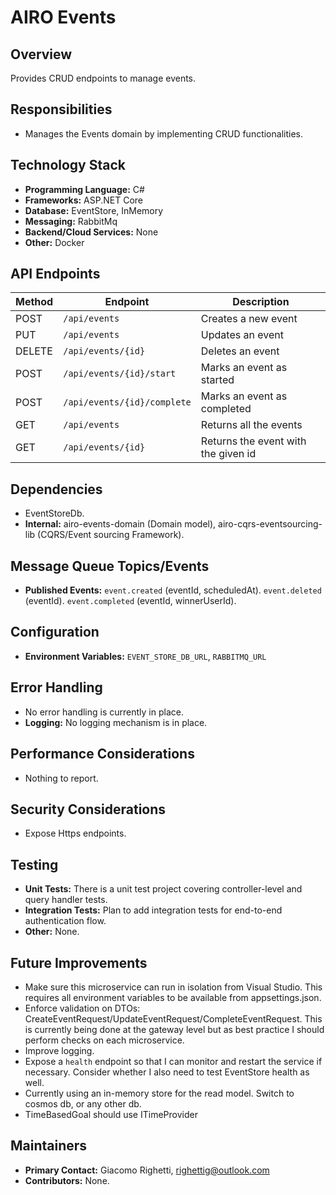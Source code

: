 # AIRO Events

## Overview
Provides CRUD endpoints to manage events.

## Responsibilities
- Manages the Events domain by implementing CRUD functionalities.

## Technology Stack
- **Programming Language:** C#
- **Frameworks:** ASP.NET Core
- **Database:** EventStore, InMemory
- **Messaging:** RabbitMq
- **Backend/Cloud Services:** None
- **Other:** Docker

## API Endpoints
| Method | Endpoint                    | Description                         |
|--------|-----------------------------|-------------------------------------|
| POST   | `/api/events`               | Creates a new event                 |
| PUT    | `/api/events`               | Updates an event                    |
| DELETE | `/api/events/{id}`          | Deletes an event                    |
| POST   | `/api/events/{id}/start`    | Marks an event as started           |
| POST   | `/api/events/{id}/complete` | Marks an event as completed         |
| GET    | `/api/events`               | Returns all the events              |
| GET    | `/api/events/{id}`          | Returns the event with the given id |

## Dependencies
- EventStoreDb.
- **Internal:** airo-events-domain (Domain model), airo-cqrs-eventsourcing-lib (CQRS/Event sourcing Framework).

## Message Queue Topics/Events
- **Published Events:** `event.created` (eventId, scheduledAt). `event.deleted` (eventId). `event.completed` (eventId, winnerUserId).

## Configuration
- **Environment Variables:** `EVENT_STORE_DB_URL`, `RABBITMQ_URL`

## Error Handling
- No error handling is currently in place.
- **Logging:** No logging mechanism is in place.

## Performance Considerations
- Nothing to report.

## Security Considerations
- Expose Https endpoints.

## Testing
- **Unit Tests:** There is a unit test project covering controller-level and query handler tests.
- **Integration Tests:** Plan to add integration tests for end-to-end authentication flow.
- **Other:** None.

## Future Improvements
- Make sure this microservice can run in isolation from Visual Studio. This requires all environment variables to be available from appsettings.json.
- Enforce validation on DTOs: CreateEventRequest/UpdateEventRequest/CompleteEventRequest. This is currently being done at the gateway level but as best practice I should perform checks on each microservice.
- Improve logging.
- Expose a `health` endpoint so that I can monitor and restart the service if necessary. Consider whether I also need to test EventStore health as well.
- Currently using an in-memory store for the read model. Switch to cosmos db, or any other db.
- TimeBasedGoal should use ITimeProvider

## Maintainers
- **Primary Contact:** Giacomo Righetti, righettig@outlook.com
- **Contributors:** None.
